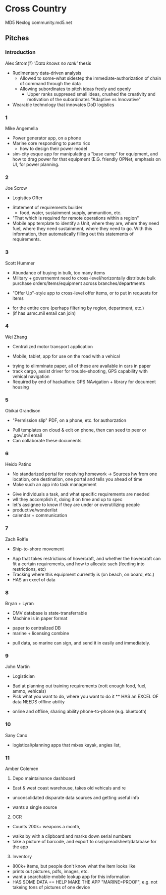 # Cross Country
MD5 Nexlog
community.md5.net

## Pitches 

### Introduction
Alex Strom(?)
_'Data knows no rank'_ thesis
- Rudimentary data-driven analysis
  * Allowed to some-what sidestep the immediate-authorization of chain of command through the data 
  * Allowing subordinates to pitch ideas freely and openly
    - Upper ranks suppresed small ideas, crushed the creativity and motivation of the subordinates
  "Adaptive vs Innovative" 
- Wearable technology that innovates DoD logistics

### 1
Mike Angemella 
- Power generator app, on a phone
- Marine core responding to puerto rico
  * how to design their power model
- sim-city esque app for manipulating a "base camp" for equipment, and how to drag power for that equipment (E.G. friendly OPNet, emphasis on UI, for power planning.
  
### 2
Joe Scrow
- Logistics Offer
* Statement of requirements builder
  * food, water, sustainment supply, ammunition, etc.
* "That which is required for remote operations within a region"
* Mobile app template to identify a Unit, where they are, where they need fuel, where they need sustainment, where they need to go. With this information, then automatically filling out this statements of requirements.

### 3
Scott Hummer
- Abundance of buying in bulk, too many items
- Military + goverrnemnt need to cross-level/horizontally distribute bulk purchase orders/items/equipment across branches/departments
* "Offer Up"-style app to cross-level offer items, or to put in requests for items
- for the entire core (perhaps filtering by region, department, etc.)
- (if has usmc.mil email can join)

### 4
Wei Zhang
* Centralized motor transport application
- Mobile, tablet, app for use on the road with a vehical
* trying to elimminate paper, all of these are available in cars in paper
* track cargo, assist driver for trouble-shooting, GPS capability with vehical navigation
* Required by end of hackathon: GPS NAvigation + library for document housing

### 5
Obikai Grandison
* "Permission slip" PDF, on a phone, etc. for authorzation
- Pull templates on cloud & edit on phone, then can seed to peer or .gov/.mil email
- Can collaborate these documents

### 6
Heido Patino
- No standarized portal for receiving homework -> Sources hw from one location, one destination, one portal and tells you ahead of time
- Make such an app into task management
* Give individuals a task, and what specific requirements are needed
* wll they accomplish it, doing it on time and up to spec
* let's assignee to know if they are under or overutilizing people
* productive/wonderlist
* calendar + communication

### 7
Zach Rolfie
- Ship-to-shore movement
* App  that takes restrictions of hovercraft, and whether the hovercraft can fit a certain requirements, and how to allocate such (feeding into restrictions, etc)
* Tracking where this equipment currently is (on beach, on board, etc.)
* HAS an excel of data

### 8
Bryan + Lyran
- DMV database is state-transferrable
- Machine is in paper format
* paper to centralized DB
* marine + licensing combine
- pull data, so marine can sign, and send it in easily and immediately.

### 9
John Martin
- Logistician
* Bad at planning out training requirements (nott enough food, fuel, ammo, vehicals)
* Pick what you want to do, where you want to do it
** HAS an EXCEL OF data
NEEDS offline ability
- online and offline, sharing ability phone-to-phone (e.g. bluetooth)

### 10
Sany Cano
- logistical/planning apps that mixes kayak, angies list, 

### 11
Amber Colemen
1. Depo maintainance dashboard
* East & west coast warehouse, takes old vehicals and re
- unconsolidated disparate data sources and getting useful info
* wants a single source
2. OCR 
- Counts 200k+ weapons a month, 
* walks by with a clipboard and marks down serial numbers
* take a picture of barcode, and export to csv/spreadsheet/database for the app
3. Inventory
* 800k+ items, but people don't know what the item looks like
* prints out pictures, pdfs, images, etc.
* want a searchable-mobile lookup app for this information
* HAS SOME DATA
== HELP MAKE THE APP "MARINE=PROOF", e.g. not takeing tons of pictures of one device 


